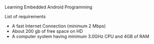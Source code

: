 Learning Embedded Android Programming

List of requirements
* A fast Internet Connection (minimum 2 Mbps)
* About 200 gb of free space on HD
* A computer system having minimum 3.0GHz CPU and 4GB of RAM